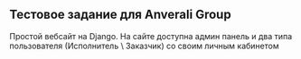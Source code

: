 ## Тестовое задание для Anverali Group

Простой вебсайт на Django. На сайте доступна админ панель и два типа пользователя  (Исполнитель \ Заказчик) со своим личным кабинетом